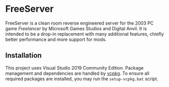 # FreeServer

FreeServer is a clean room reverse engineered server for the 2003 PC game *Freelancer* by Microsoft Games Studios and Digital Anvil. It is intended to be a drop-in replacement with many additional features, chiefly better performance and more support for mods.

## Installation

This project uses Visual Studio 2019 Community Edition. Package management and dependencies are handled by [vcpkg](https://github.com/microsoft/vcpkg). To ensure all required packages are installed, you may run the `setup-vcpkg.bat` script.